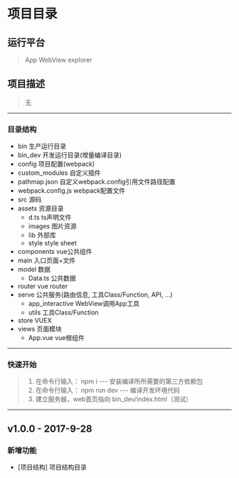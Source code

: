 # 项目目录

## 运行平台
> App WebView
> explorer

## 项目描述
> 无

---

### 目录结构
 - bin                         生产运行目录
 - bin_dev                     开发运行目录(增量编译目录)
 - config                      项目配置(webpack)
  - custom_modules             自定义插件
  - pathmap.json               自定义webpack.config引用文件路径配置
  - webpack.config.js          webpack配置文件
 - src                         源码
  - assets                     资源目录
     - d.ts                    ts声明文件
     - images                  图片资源
     - lib                     外部库
     - style                   style sheet
  - components                 vue公共组件
  - main                       入口页面+文件
  - model                      数据
     - Data.ts                 公共数据
  - router                     vue router
  - serve                      公共服务(路由信息, 工具Class/Function, API, ...)
     - app_interactive         WebView调用App工具
     - utils                   工具Class/Function
  - store                      VUEX
  - views                      页面模块
     - App.vue                 vue根组件

---
### 快速开始
> 1. 在命令行输入： npm i  --- 安装编译所所需要的第三方依赖包
> 2. 在命令行输入： npm run dev  --- 编译开发环境代码
> 3. 建立服务器，web首页指向 bin_dev/index.html（测试）

---
## v1.0.0 - 2017-9-28
### 新增功能
  - [项目结构]  项目结构目录




